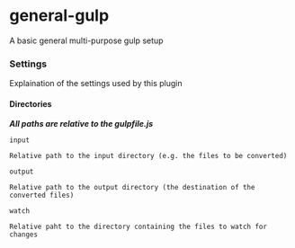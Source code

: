 # general-gulp
A basic general multi-purpose gulp setup


### Settings
Explaination of the settings used by this plugin

#### Directories

***All paths are relative to the gulpfile.js***

```input```

    Relative path to the input directory (e.g. the files to be converted)
    
```output```

    Relative path to the output directory (the destination of the converted files)

```watch```
    
    Relative paht to the directory containing the files to watch for changes

